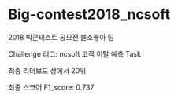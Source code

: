 # Big-contest2018_ncsoft
2018 빅콘테스트 공모전 
블소좋아 팀

Challenge 리그:
ncsoft 고객 이탈 예측 Task 

최종 리더보드 상에서 20위

최종 스코어 F1_score: 0.737
